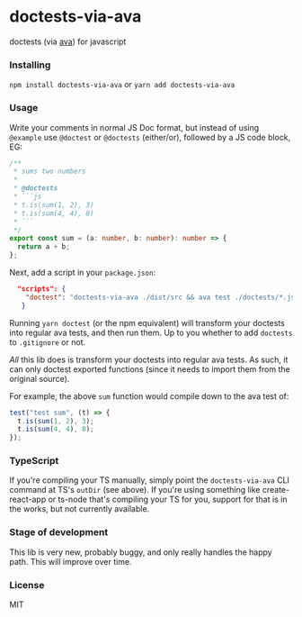 # doctests-via-ava

doctests (via [ava](https://github.com/avajs/ava)) for javascript

### Installing

`npm install doctests-via-ava` or `yarn add doctests-via-ava`

### Usage

Write your comments in normal JS Doc format, but instead of using `@example` use `@doctest` or `@doctests` (either/or), followed by a JS code block, EG:

````typescript
/**
 * sums two numbers
 *
 * @doctests
 * ```js
 * t.is(sum(1, 2), 3)
 * t.is(sum(4, 4), 8)
 * ```
 */
export const sum = (a: number, b: number): number => {
  return a + b;
};
````

Next, add a script in your `package.json`:

```json
  "scripts": {
    "doctest": "doctests-via-ava ./dist/src && ava test ./doctests/*.js"
   }
```

Running `yarn doctest` (or the npm equivalent) will transform your doctests into regular ava tests, and then run them. Up to you whether to add `doctests` to `.gitignore` or not.

_All_ this lib does is transform your doctests into regular ava tests. As such, it can only doctest exported functions (since it needs to import them from the original source).

For example, the above `sum` function would compile down to the ava test of:

```js
test("test sum", (t) => {
  t.is(sum(1, 2), 3);
  t.is(sum(4, 4), 8);
});
```

### TypeScript

If you're compiling your TS manually, simply point the `doctests-via-ava` CLI command at TS's `outDir` (see above). If you're using something like create-react-app or ts-node that's compiling your TS for you, support for that is in the works, but not currently available.

### Stage of development

This lib is very new, probably buggy, and only really handles the happy path. This will improve over time.

### License

MIT
